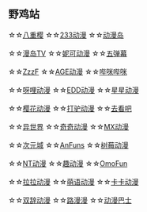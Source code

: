 ## 野鸡站
☆☆[八重樱](https://iafuns.com/)
☆☆[233动漫](https://www.dm233.cc/)
☆☆[动漫岛](http://www.dmd8.com/)
<br><br>☆☆[漫岛TV](https://www.mandao.tv/)
☆☆[妮可动漫](http://www.nicotv.me/)
☆☆[五弹幕](https://www.5dm.app/)
<br><br>☆☆[ZzzF](http://www.zzzfun.com/)
☆☆[AGE动漫](https://www.agemys.cc/)
☆☆[哔咪哔咪](http://www.bimiacg4.net/)
<br><br>☆☆[呀哩动漫](https://www.yaliyali.cc/)
☆☆[EDD动漫](https://www.edddh4.com/)
☆☆[星星动漫](http://m.xxdm.in/)
<br><br>☆☆[樱花动漫](http://m.yinghuacd.com/)
☆☆[打驴动漫](https://www.dqsj.cc/)
☆☆[去看吧](www.k9dm.com)
<br><br>☆☆[异世界](https://www.gqdm.net/)
☆☆[奇奇动漫](https://www.qiqidongman.com/)
☆☆[MX动漫](http://www.mxdm.cc/)
<br><br>☆☆[次元城](https://www.cycacg.com/)
☆☆[AnFuns](https://www.anfuns.cn/)
☆☆[树莓动漫](http://sm-dongman.com/)
<br><br>☆☆[NT动漫](http://www.ntyou.cc/)
☆☆[趣动漫](http://www.qdmsh.com/)
☆☆[OmoFun](https://omofun.tv/)
<br><br>☆☆[拉拉动漫](http://m.acglala.me/)
☆☆[萌语动漫](http://ci.moefz.cc/)
☆☆[卡卡动漫](kakadm.cc)
<br><br>☆☆[双辞动漫](https://www.scfun.net/)
☆☆[路漫漫](https://www.17skr.com/)
☆☆[动漫巴士](https://dm84.tv/)
